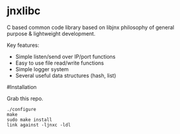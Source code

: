 jnxlibc
=======

C based common code library based on libjnx philosophy of general purpose & lightweight development.

Key features:
- Simple listen/send over IP/port functions
- Easy to use file read/write functions
- Simple logger system
- Several useful data structures (hash, list)


#Installation

Grab this repo.
````
./configure
make
sudo make install
link against -ljnxc -ldl
````
